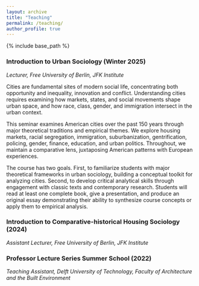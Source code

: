 ```yaml
---
layout: archive
title: "Teaching"
permalink: /teaching/
author_profile: true
---
```


{% include base_path %}

### Introduction to Urban Sociology (Winter 2025)  
*Lecturer, Free University of Berlin, JFK Institute*  

Cities are fundamental sites of modern social life, concentrating both opportunity and inequality, innovation and conflict. Understanding cities requires examining how markets, states, and social movements shape urban space, and how race, class, gender, and immigration intersect in the urban context. 

This seminar examines American cities over the past 150 years through major theoretical traditions and empirical themes. We explore housing markets, racial segregation, immigration, suburbanization, gentrification, policing, gender, finance, education, and urban politics. Throughout, we maintain a comparative lens, juxtaposing American patterns with European experiences. 

The course has two goals. First, to familiarize students with major theoretical frameworks in urban sociology, building a conceptual toolkit for analyzing cities. Second, to develop critical analytical skills through engagement with classic texts and contemporary research. Students will read at least one complete book, give a presentation, and produce an original essay demonstrating their ability to synthesize course concepts or apply them to empirical analysis.

### Introduction to Comparative-historical Housing Sociology (2024)  
*Assistant  Lecturer, Free University of Berlin, JFK Institute*  

### Professor Lecture Series Summer School (2022)  
*Teaching Assistant, Delft University of Technology, Faculty of Architecture and the Built Environment*  
